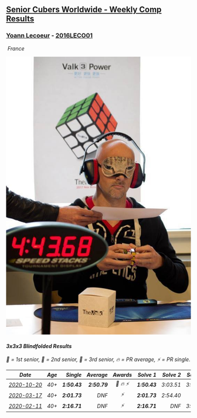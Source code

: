 <style>table {white-space: nowrap;}</style>
<link rel="stylesheet" type="text/css" href="/scw-comp/css/flags.css" />

## [Senior Cubers Worldwide - Weekly Comp Results](/scw-comp/results/)
### [Yoann Lecoeur](README.md) - [2016LECO01](https://www.worldcubeassociation.org/persons/2016LECO01?event=333bf)

<i class="flag flag-FR" />&nbsp;France

![Yoann Lecoeur](1511889823.jpg)

#### 3x3x3 Blindfolded Results

<span style="white-space: nowrap;">🥇 = 1st senior</span>, <span style="white-space: nowrap;">🥈 = 2nd senior</span>, <span style="white-space: nowrap;">🥉 = 3rd senior</span>, <span style="white-space: nowrap;">🔥 = PR average</span>, <span style="white-space: nowrap;">⚡ = PR single</span>.

| Date | Age | Single | Average | Awards | Solve 1 | Solve 2 | Solve 3 | Video |
| :--: | :--: | --: | --: | :--: | --: | --: | --: | :-- |
| [2020-10-20](../../results/2020-10-20/333bf.md) | 40+ | **1:50.43** | **2:50.79** | 🥈 🔥 ⚡ | **1:50.43** | 3:03.51 | 3:38.44 | [Desktop](https://www.facebook.com/events/365280181488304/permalink/369891551027167) / [Mobile](https://m.facebook.com/events/365280181488304?view=permalink&id=369891551027167) |
| [2020-03-17](../../results/2020-03-17/333bf.md) | 40+ | **2:01.73** | DNF | ⚡ | **2:01.73** | 2:54.40 | DNF | [Desktop](https://www.facebook.com/events/616010612582835/permalink/617576952426201) / [Mobile](https://m.facebook.com/events/616010612582835?view=permalink&id=617576952426201) |
| [2020-02-11](../../results/2020-02-11/333bf.md) | 40+ | **2:16.71** | DNF | ⚡ | **2:16.71** | DNF | 3:21.50 | [Desktop](https://www.facebook.com/events/173728187264773/permalink/174101907227401) / [Mobile](https://m.facebook.com/events/173728187264773?view=permalink&id=174101907227401) |


<!-- Global site tag (gtag.js) - Google Analytics -->
<script async src="https://www.googletagmanager.com/gtag/js?id=UA-86348435-3"></script>
<script>window.dataLayer = window.dataLayer || []; function gtag() {dataLayer.push(arguments);} gtag('js', new Date()); gtag('config', 'UA-86348435-3');</script>
